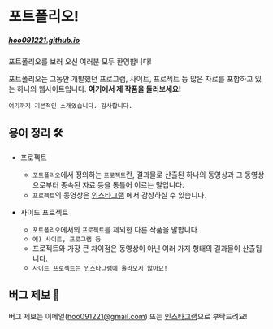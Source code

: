 # 포트폴리오!
##### [hoo091221.github.io](http://hoo091221.github.io)

포트폴리오를 보러 오신 여러분 모두 환영합니다!

포트폴리오는 그동안 개발했던 프로그램, 사이트, 프로젝트 등 많은 자료를 포함하고 있는 하나의 웹사이트입니다.
**여기에서 제 작품을 둘러보세요!**

`여기까지 기본적인 소개였습니다. 감사합니다.`

## 용어 정리 🛠️

* 프로젝트
	* `포트폴리오`에서 정의하는 `프로젝트`란, 결과물로 산출된 하나의 동영상과 그 동영상으로부터 종속된 자료 등을 통틀어 이르는 말입니다.
	* `프로젝트`의 동영상은 [인스타그램](https://www.instagram.com/hoo_093333) 에서 감상하실 수 있습니다.
 
* 사이드 프로젝트
	* `포트폴리오`에서의 `프로젝트`를 제외한 다른 작품을 말합니다.
 	- `예) 사이트, 프로그램 등`
	* 프로젝트와 가장 큰 차이점은 동영상이 아닌 여러 가지 형태의 결과물이 산출됩니다.
	- `사이트 프로젝트는 인스타그램에 올라오지 않아요!`

## 버그 제보 📮

버그 제보는 이메일(hoo091221@gmail.com) 또는 [인스타그램](https://www.instagram.com/hoo_093333)으로 부탁드려요!

